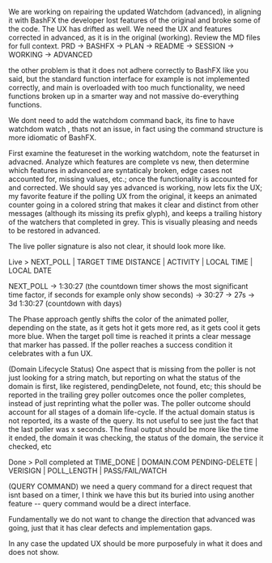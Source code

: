 We are working on repairing the updated Watchdom (advanced), in aligning it with BashFX the developer lost features of the original and broke some of the code. The UX has drifted as well. We need the UX and features corrected in advanced, as it is in the original (working). Review the MD files for full context. PRD -> BASHFX -> PLAN -> README -> SESSION -> WORKING -> ADVANCED

the other problem is that it does not adhere correctly to BashFX like you said, but the standard function interface for example is not implemented correctly, and main is overloaded with too much functionality, we need functions broken up in a smarter way and not massive do-everything functions.

We dont need to add the watchdom <domain> command back, its fine to have watchdom watch <domain> <opts>, thats not an issue, in fact using the command structure is more idiomatic of BashFX.

First examine the featureset in the working watchdom, note the featurset in advacned. Analyze which features are complete vs new, then determine which features in advanced are syntaticaly broken, edge cases not accounted for, missing values, etc.; once the functionality is accounted for and corrected. We should say yes advanced is working, now lets fix the UX; my favorite feature if the polling UX from the original, it keeps an animated counter going in a colored string that makes it clear and distinct from other messages (although its missing its prefix glyph), and keeps a trailing history of the watchers that completed in grey. This is visually pleasing and needs to be restored in advanced. 

The live poller signature is also not clear, it should look more like.

Live > NEXT_POLL | TARGET TIME DISTANCE | ACTIVITY | LOCAL TIME | LOCAL DATE 

NEXT_POLL -> 1:30:27 (the countdown timer shows the most significant time factor, if seconds for example only show seconds)
          -> 30:27
          -> 27s
          -> 3d 1:30:27 (countdown with days)


The Phase approach gently shifts the color of the animated poller, depending on the state, as it gets hot it gets more red, as it gets cool it gets more blue. When the target poll time is reached it prints a clear message that marker has passed. If the poller reaches a success condition it celebrates with a fun UX. 

(Domain Lifecycle Status) One aspect that is missing from the poller is not just looking for a string match, but reporting on what the status of the domain is first, like registered, pendingDelete, not found, etc; this should be reported in the trailing grey poller outcomes once the poller completes, instead of just reprinting what the poller was. The poller outcome should account for all stages of a domain life-cycle. If the actual domain status is not reported, its a waste of the query. Its not useful to see just the fact that the last poller was x seconds. The final output should be more like the time it ended, the domain it was checking, the status of the domain, the service it checked, etc

Done > Poll completed at TIME_DONE | DOMAIN.COM PENDING-DELETE | VERISIGN | POLL_LENGTH | PASS/FAIL/WATCH

(QUERY COMMAND) we need a query command for a direct request that isnt based on a timer, I think we have this but its buried into using another feature -- query command would be a direct interface. 

Fundamentally we do not want to change the direction that advanced was going, just that it has clear defects and implementation gaps.

In any case the updated UX should be more purposefuly in what it does and does not show.
